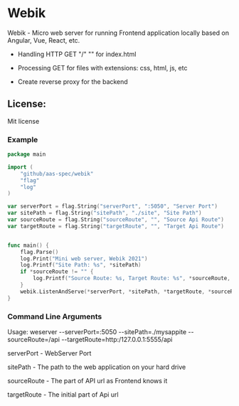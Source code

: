 # Webik

Webik - Micro web server for running Frontend application locally based on Angular, Vue, React, etc.

- Handling HTTP GET "/" "" for index.html

- Processing GET for files with extensions: css, html, js, etc

- Create reverse proxy for the backend

## License: 
Mit license
 


### Example

``` go
package main

import (
	"github/aas-spec/webik"
	"flag"
	"log"
)

var serverPort = flag.String("serverPort", ":5050", "Server Port")
var sitePath = flag.String("sitePath", "./site", "Site Path")
var sourceRoute = flag.String("sourceRoute", "", "Source Api Route")
var targetRoute = flag.String("targetRoute", "", "Target Api Route")


func main() {
	flag.Parse()
	log.Print("Mini web server, Webik 2021")
	log.Printf("Site Path: %s", *sitePath)
	if *sourceRoute != "" {
		log.Printf("Source Route: %s, Target Route: %s", *sourceRoute, *targetRoute)
	}
	webik.ListenAndServe(*serverPort, *sitePath, *targetRoute, *sourceRoute)
}
```

### Command Line Arguments

Usage: weserver --serverPort=:5050 --sitePath=./mysappite --sourceRoute=/api --targetRoute=http:/127.0.0.1:5555/api

serverPort - WebServer Port 

sitePath - The path to the web application on your hard drive 

sourceRoute - The part of API url as Frontend knows it 

targetRoute - The initial part of Api url
